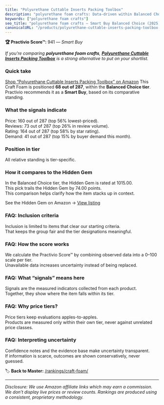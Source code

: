 ```yaml
---
title: "Polyurethane Cuttable Inserts Packing Toolbox"
description: "polyurethane foam crafts: Data-driven within Balanced Choice ranking using the Practivio Score™. Positioned by quality, value, demand, findability, momentum."
keywords: ["polyurethane foam crafts"]
seo_title: "polyurethane foam crafts — Smart Buy Balanced Choice (2025)"
canonicalURL: "/products/polyurethane-cuttable-inserts-packing-toolbox-B0C711NBD6/"
---
```


**🏆 Practivio Score™:** 941 — _Smart Buy_


*If you're comparing **polyurethane foam crafts**, **[Polyurethane Cuttable Inserts Packing Toolbox](https://www.amazon.com/dp/B0C711NBD6?tag=practivio-20)** is a strong alternative to put on your shortlist.*
### Quick take
[Shop “Polyurethane Cuttable Inserts Packing Toolbox” on Amazon](https://www.amazon.com/dp/B0C711NBD6?tag=practivio-20)
This Craft Foam is positioned **68 out of 287**, within the **Balanced Choice tier**.  
Practivio recommends it as a **Smart Buy**, based on its comparative standing.

### What the signals indicate
Price: 160 out of 287 (top 56% lowest-priced).  
Reviews: 73 out of 287 (top 26% in review volume).  
Rating: 164 out of 287 (top 58% by star rating).  
Demand: 41 out of 287 (top 15% by buyer demand this month).

### Position in tier
All relative standing is tier-specific.

### How it compares to the Hidden Gem
In the Balanced Choice tier, the Hidden Gem is rated at 1015.00.  
This pick trails the Hidden Gem by 74.00 points.  
This comparison helps clarify how the item stacks up in context.  

See the Hidden Gem on Amazon → [View listing](https://www.amazon.com/dp/B0927HTJ6B?tag=practivio-20)

### FAQ: Inclusion criteria
Inclusion is limited to items that clear our starting criteria.  
That keeps the group fair and the tier designations meaningful.

### FAQ: How the score works
We calculate the Practivio Score™ by combining observed data into a 0–100 scale per tier.  
Unavailable data increases uncertainty instead of being replaced.

### FAQ: What “signals” means here
Signals are the measured indicators collected from each product.  
Together, they show where the item falls within its tier.

### FAQ: Why price tiers?
Price tiers keep evaluations apples-to-apples.  
Products are measured only within their own tier, never against unrelated price classes.

### FAQ: Interpreting uncertainty
Confidence notes and the evidence base make uncertainty transparent.  
If information is scarce, outcomes are shown conservatively, never guessed.


🏷️ **Back to Master:** [/rankings/craft-foam/](/rankings/craft-foam/)

---
_Disclosure: We use Amazon affiliate links which may earn a commission. We don’t display live prices or review counts. Rankings are produced using a consistent, proprietary methodology._
